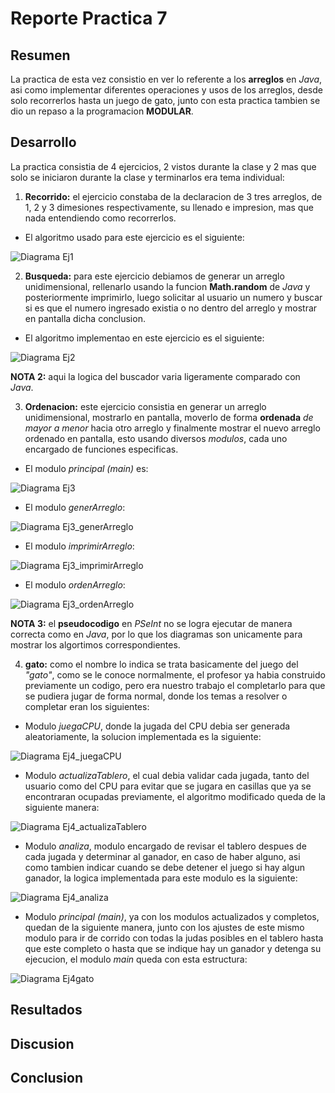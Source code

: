 #                    Reporte Practica 7

##                      Resumen 

La practica de esta vez consistio en ver lo referente a los **arreglos** en _Java_, asi como implementar diferentes operaciones y usos de los arreglos, desde solo recorrerlos hasta un juego de gato, junto con esta practica tambien se dio un repaso a la programacion **MODULAR**.

##                      Desarrollo

La practica consistia de 4 ejercicios, 2 vistos durante la clase y 2 mas que solo se iniciaron durante la clase y terminarlos era tema individual:

1. **Recorrido:** el ejercicio constaba de la declaracion de 3 tres arreglos, de 1, 2 y 3 dimesiones respectivamente, su llenado e impresion, mas que nada entendiendo como recorrerlos.

* El algoritmo usado para este ejercicio es el siguiente:

![Diagrama Ej1](Ej1recorrido.png "Ej1recorrido")

2. **Busqueda:** para este ejercicio debiamos de generar un arreglo unidimensional, rellenarlo usando la funcion **Math.random** de _Java_ y posteriormente imprimirlo, luego solicitar al usuario un numero y buscar si es que el numero ingresado existia o no dentro del arreglo y mostrar en pantalla dicha conclusion.

* El algoritmo implementao en este ejercicio es el siguiente:

![Diagrama Ej2](Ej2Busqueda.png "Ej2Busqueda")

**NOTA 2:** aqui la logica del buscador varia ligeramente comparado con _Java_.

3. **Ordenacion:** este ejercicio consistia en generar un arreglo unidimensional, mostrarlo en pantalla, moverlo de forma **ordenada** _de mayor a menor_ hacia otro arreglo y finalmente mostrar el nuevo arreglo ordenado en pantalla, esto usando diversos _modulos_, cada uno encargado de funciones especificas.

* El modulo _principal (main)_ es:

![Diagrama Ej3](Ej3Ordenacion.png "Ej3Ordenacion")

* El modulo _generArreglo_:

![Diagrama Ej3_generArreglo](Ej3_generArreglo.png "Ej3_generArreglo")

* El modulo _imprimirArreglo_:

![Diagrama Ej3_imprimirArreglo](Ej3_imprimirArreglo.png "Ej3_imprimirArreglo")

* El modulo _ordenArreglo_:

![Diagrama Ej3_ordenArreglo](Ej3_ordenArreglo.png "Ej3_ordenArreglo")

**NOTA 3:** el **pseudocodigo** en _PSeInt_ no se logra ejecutar de manera correcta como en _Java_, por lo que los diagramas son unicamente para mostrar los algortimos correspondientes.

4. **gato:** como el nombre lo indica se trata basicamente del juego del _"gato"_, como se le conoce normalmente, el profesor ya habia construido previamente un codigo, pero era nuestro trabajo el completarlo para que se pudiera jugar de forma normal, donde los temas a resolver o completar eran los siguientes:

* Modulo _juegaCPU_, donde la jugada del CPU debia ser generada aleatoriamente, la solucion implementada es la siguiente:

![Diagrama Ej4_juegaCPU](Ej4_juegaCPU.png "Ej4_juegaCPU")

* Modulo _actualizaTablero_, el cual debia validar cada jugada, tanto del usuario como del CPU para evitar que se jugara en casillas que ya se encontraran ocupadas previamente, el algoritmo modificado queda de la siguiente manera:

![Diagrama Ej4_actualizaTablero](Ej4_actualizaTablero.png "Ej4_actualizaTablero")

* Modulo _analiza_, modulo encargado de revisar el tablero despues de cada jugada y determinar al ganador, en caso de haber alguno, asi como tambien indicar cuando se debe detener el juego si hay algun ganador, la logica implementada para este modulo es la siguiente:

![Diagrama Ej4_analiza](Ej4_analiza.png "Ej4_analiza")

* Modulo _principal (main)_, ya con los modulos actualizados y completos, quedan de la siguiente manera, junto con los ajustes de este mismo modulo para ir de corrido con todas la judas posibles en el tablero hasta que este completo o hasta que se indique hay un ganador y detenga su ejecucion, el modulo _main_ queda con esta estructura:

![Diagrama Ej4gato](Ej4gato.png "Ej4gato")

##                        Resultados



##                        Discusion



##                        Conclusion

